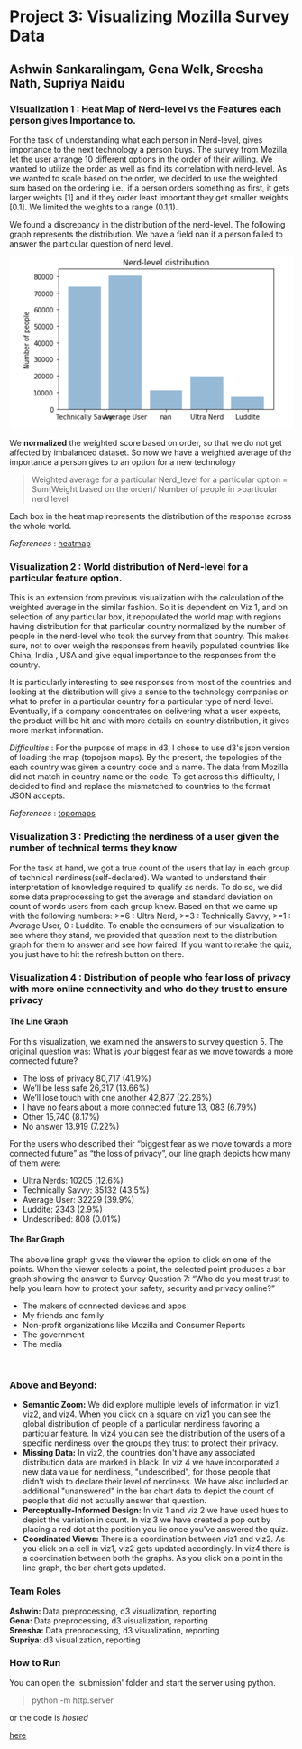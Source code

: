 

<h1>Project 3: Visualizing Mozilla Survey Data</h1>
<h2>Ashwin Sankaralingam, Gena Welk, Sreesha Nath, Supriya Naidu</h2>

<h3> Visualization 1 : Heat Map of Nerd-level vs the Features each person gives Importance to. </h3>
For the task of understanding what each person in Nerd-level, gives importance to the next technology a person buys. The survey from Mozilla, let the user arrange 10 different options in the order of their willing. We wanted to utilize the order as well as find its correlation with nerd-level. As we wanted to scale based on the order, we decided to use the weighted sum based on the ordering i.e., if a person orders something as first, it gets larger weights [1] and if they order least important they get smaller weights [0.1]. We limited the weights to a range (0.1,1).

We found a discrepancy in the distribution of the nerd-level. The following graph represents the distribution. We have a field nan if a person failed to answer the particular question of nerd level.

![GitHub Logo](https://github.com/INFO-4602-5602/project-3-mozilla-gena-ashwin-supriya-sresha/blob/master/Nerd-level%20distribution.png)

We **normalized** the weighted score based on order, so that we do not get affected by imbalanced dataset. So now we have a weighted average of the importance a person gives to an option for a new technology

>Weighted average for a particular Nerd_level for a particular option = Sum(Weight based on the order)/ Number of people in >particular nerd level

Each box in the heat map represents the distribution of the response across the whole world.

_References_ : [heatmap](http://bl.ocks.org/tjdecke/5558084)


<h3> Visualization 2 : World distribution of Nerd-level for a particular feature option. </h3>
This is an extension from previous visualization with the calculation of the weighted average in the similar fashion. So it is dependent on Viz 1, and on selection of any particular box, it repopulated the world map with regions having distribution for that particular country normalized by the number of people in the nerd-level who took the survey from that country. This makes sure, not to over weigh the responses from heavily populated countries like China, India , USA and give equal importance to the responses from the country.

It is particularly interesting to see responses from most of the countries and looking at the distribution will give a sense to the technology companies on what to prefer in a particular country for a particular type of nerd-level. Eventually, if a company concentrates on delivering what a user expects, the product will be hit and with more details on country distribution, it gives more market information.

_Difficulties_ : For the purpose of maps in d3, I chose to use d3's json version of loading the map (topojson maps). By the present, the topologies of the each country was given a country code and a name. The data from Mozilla did not match in country name or the code. To get across this difficulty, I decided to find and replace the mismatched to countries to the format JSON accepts.

_References_ : [topomaps](http://bl.ocks.org/micahstubbs/c14d8bda8e337da6c836a526ad1a7c5a)

<h3>Visualization 3 : Predicting the nerdiness of a user given the number of technical terms they know</h3>
For the task at hand, we got a true count of the users that lay in each group of technical nerdiness(self-declared). We wanted to understand their interpretation of knowledge required to qualify as nerds. To do so, we did some data preprocessing to get the average and standard deviation on count of words users from each group knew. Based on that we came up with the following numbers: >=6 : Ultra Nerd, >=3 : Technically Savvy, >=1 : Average User, 0 : Luddite. To enable the consumers of our visualization to see where they stand, we provided that question next to the distribution graph for them to answer and see how faired. If you want to retake the quiz, you just have to hit the refresh button on there.

<h3>Visualization 4 : Distribution of people who fear loss of privacy with more online connectivity and who do they trust to ensure privacy</h3>

<h4>The Line Graph</h4>

For this visualization, we examined the answers to survey question 5.  The original question was: What is your biggest fear as we move towards a more connected future?<br/>
<ul>
<li>The loss of privacy 80,717 (41.9%)</li>
<li>We’ll be less safe 26,317 (13.66%)</li>
<li>We’ll lose touch with one another 42,877 (22.26%)</li>
<li>I have no fears about a more connected future 13, 083 (6.79%)</li>
<li>Other 15,740  (8.17%)</li>
<li>No answer 13.919 (7.22%)</li>
</ul>

For the users who described their “biggest fear as we move towards a more connected future” as “the loss of privacy”, our line graph depicts how many of them were:<br/>
<ul>
<li>Ultra Nerds: 10205 (12.6%)</li>
<li>Technically Savvy: 35132 (43.5%)</li>
<li>Average User: 32229 (39.9%)</li>
<li>Luddite: 2343 (2.9%)</li>
<li>Undescribed: 808 (0.01%)</li>
</ul>

<h4>The Bar Graph</h4>
The above line graph gives the viewer the option to click on one of the points.  When the viewer selects a point, the selected point produces a bar graph showing the answer to Survey Question 7: “Who do you most trust to help you learn how to protect your safety, security and privacy online?”<br/>
<ul>
<li>The makers of connected devices and apps </li>
<li>My friends and family</li>
<li>Non-profit organizations like Mozilla and Consumer Reports</li>
<li>The government</li>
<li>The media</li>
 </ul>
 <br/>

<h3>Above and Beyond:</h3>
<ul>
<li><b>Semantic Zoom:</b> We did explore multiple levels of information in viz1, viz2, and viz4. When you click on a square on viz1 you can see the global distribution of people of a particular nerdiness favoring a particular feature. In viz4 you can see the distribution of the users of a specific nerdiness over the groups they trust to protect their privacy.</li>
<li><b>Missing Data:</b> In viz2, the countries don't have any associated distribution data are marked in black. In viz 4 we have incorporated a new data value for nerdiness, "undescribed", for those people that didn't wish to declare their level of nerdiness. We have also included an additional "unanswered" in the bar chart data to depict the count of people that did not actually answer that question.</li>
<li><b>Perceptually-Informed Design:</b> In viz 1 and viz 2 we have used hues to depict the variation in count. In viz 3 we have created a pop out by placing a red dot at the position you lie once you've answered the quiz.</li>
<li><b>Coordinated Views:</b> There is a coordination between viz1 and viz2. As you click on a cell in viz1, viz2 gets updated accordingly. In viz4 there is a coordination between both the graphs. As you click on a point in the line graph, the bar chart gets updated.</li>
</ul>

<h3>Team Roles</h3>
<b>Ashwin: </b> Data preprocessing, d3 visualization, reporting<br/>
<b>Gena: </b> Data preprocessing, d3 visualization, reporting<br/>
<b>Sreesha: </b> Data preprocessing, d3 visualization,  reporting<br/>
<b>Supriya: </b>d3 visualization, reporting<br/>




<h3>How to Run</h3>
You can open the 'submission' folder and start the server using python.

>python -m http.server

or the code is _hosted_

[here](http://ashwinsankaralingam.com/mozilla)
